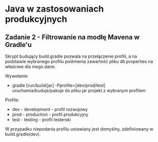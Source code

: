 # Java w zastosowaniach produkcyjnych

## Zadanie 2 - Filtrowanie na modłę Mavena w Gradle'u

Skrypt budujący build.gradle pozwala na przełączenie profili, a na podstawie wybranego profilu
podmienia zawartość pliku db.properties na właściwe dla niego dane.

Wywołanie:

- gradle [run/build/jar] -Pprofile=[dev/prod/test] &emsp; uruchamia/buduje/pakuje do pliku jar projekt z wybranym profilem

Profile:

- dev - development - profil rozwojowy
- prod - production - profil produkcyjny
- test - testing - profil testerski

W przypadku niepodania profilu ustawiany jest domyślny, zdefiniowany w build.gradle(dev).
